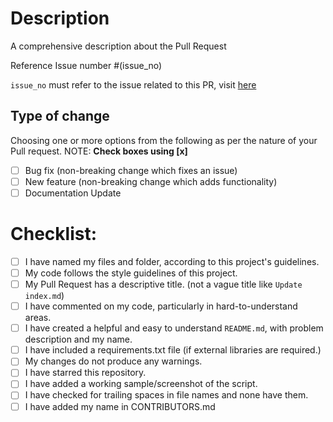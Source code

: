 # Description

A comprehensive description about the Pull Request

Reference Issue number #(issue_no)

`issue_no` must refer to the issue related to this PR, visit [here](https://github.com/pratik-choudhari/AlgoCode/issues)

## Type of change

Choosing one or more options from the following as per the nature of your Pull request.
NOTE: **Check boxes using [x]**

- [ ] Bug fix (non-breaking change which fixes an issue)
- [ ] New feature (non-breaking change which adds functionality)
- [ ] Documentation Update

# Checklist:

- [ ] I have named my files and folder, according to this project's guidelines.
- [ ] My code follows the style guidelines of this project.
- [ ] My Pull Request has a descriptive title. (not a vague title like `Update index.md`)
- [ ] I have commented on my code, particularly in hard-to-understand areas.
- [ ] I have created a helpful and easy to understand `README.md`, with problem description and my name.
- [ ] I have included a requirements.txt file (if external libraries are required.)
- [ ] My changes do not produce any warnings.
- [ ] I have starred this repository.
- [ ] I have added a working sample/screenshot of the script.
- [ ] I have checked for trailing spaces in file names and none have them.
- [ ] I have added my name in CONTRIBUTORS.md
